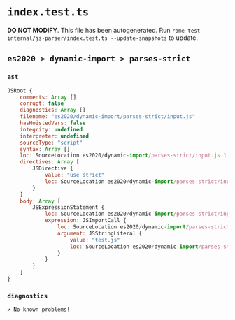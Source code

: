 # `index.test.ts`

**DO NOT MODIFY**. This file has been autogenerated. Run `rome test internal/js-parser/index.test.ts --update-snapshots` to update.

## `es2020 > dynamic-import > parses-strict`

### `ast`

```javascript
JSRoot {
	comments: Array []
	corrupt: false
	diagnostics: Array []
	filename: "es2020/dynamic-import/parses-strict/input.js"
	hasHoistedVars: false
	integrity: undefined
	interpreter: undefined
	sourceType: "script"
	syntax: Array []
	loc: SourceLocation es2020/dynamic-import/parses-strict/input.js 1:0-4:0
	directives: Array [
		JSDirective {
			value: "use strict"
			loc: SourceLocation es2020/dynamic-import/parses-strict/input.js 1:0-1:13
		}
	]
	body: Array [
		JSExpressionStatement {
			loc: SourceLocation es2020/dynamic-import/parses-strict/input.js 3:0-3:18
			expression: JSImportCall {
				loc: SourceLocation es2020/dynamic-import/parses-strict/input.js 3:6-3:17
				argument: JSStringLiteral {
					value: "test.js"
					loc: SourceLocation es2020/dynamic-import/parses-strict/input.js 3:7-3:16
				}
			}
		}
	]
}
```

### `diagnostics`

```
✔ No known problems!

```
